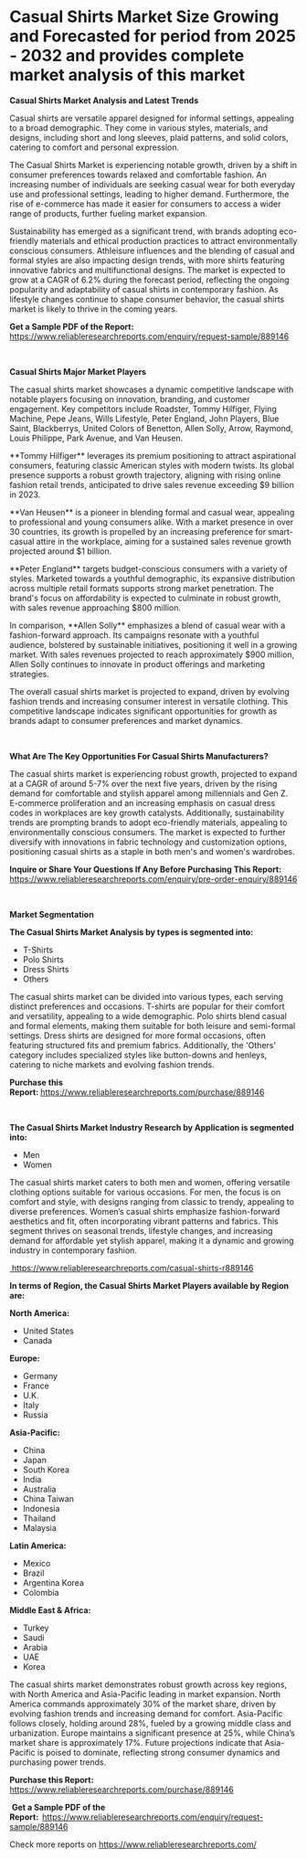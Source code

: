 <p><h1>Casual Shirts Market Size Growing and Forecasted for period from 2025 - 2032 and provides complete market analysis of this market</h1></p><p><strong>Casual Shirts Market Analysis and Latest Trends</strong></p>
<p><p>Casual shirts are versatile apparel designed for informal settings, appealing to a broad demographic. They come in various styles, materials, and designs, including short and long sleeves, plaid patterns, and solid colors, catering to comfort and personal expression.</p><p>The Casual Shirts Market is experiencing notable growth, driven by a shift in consumer preferences towards relaxed and comfortable fashion. An increasing number of individuals are seeking casual wear for both everyday use and professional settings, leading to higher demand. Furthermore, the rise of e-commerce has made it easier for consumers to access a wider range of products, further fueling market expansion.</p><p>Sustainability has emerged as a significant trend, with brands adopting eco-friendly materials and ethical production practices to attract environmentally conscious consumers. Athleisure influences and the blending of casual and formal styles are also impacting design trends, with more shirts featuring innovative fabrics and multifunctional designs. The market is expected to grow at a CAGR of 6.2% during the forecast period, reflecting the ongoing popularity and adaptability of casual shirts in contemporary fashion. As lifestyle changes continue to shape consumer behavior, the casual shirts market is likely to thrive in the coming years.</p></p>
<p><strong>Get a Sample PDF of the Report:&nbsp;</strong> <a href="https://www.reliableresearchreports.com/enquiry/request-sample/889146?utm_campaign=2119&utm_medium=2&utm_source=Github&utm_content=ia&utm_term=07022025&utm_id=casual-shirts">https://www.reliableresearchreports.com/enquiry/request-sample/889146</a></p>
<p>&nbsp;</p>
<p><strong>Casual Shirts Major Market Players</strong></p>
<p><p>The casual shirts market showcases a dynamic competitive landscape with notable players focusing on innovation, branding, and customer engagement. Key competitors include Roadster, Tommy Hilfiger, Flying Machine, Pepe Jeans, Wills Lifestyle, Peter England, John Players, Blue Saint, Blackberrys, United Colors of Benetton, Allen Solly, Arrow, Raymond, Louis Philippe, Park Avenue, and Van Heusen.</p><p>**Tommy Hilfiger** leverages its premium positioning to attract aspirational consumers, featuring classic American styles with modern twists. Its global presence supports a robust growth trajectory, aligning with rising online fashion retail trends, anticipated to drive sales revenue exceeding $9 billion in 2023.</p><p>**Van Heusen** is a pioneer in blending formal and casual wear, appealing to professional and young consumers alike. With a market presence in over 30 countries, its growth is propelled by an increasing preference for smart-casual attire in the workplace, aiming for a sustained sales revenue growth projected around $1 billion.</p><p>**Peter England** targets budget-conscious consumers with a variety of styles. Marketed towards a youthful demographic, its expansive distribution across multiple retail formats supports strong market penetration. The brand's focus on affordability is expected to culminate in robust growth, with sales revenue approaching $800 million.</p><p>In comparison, **Allen Solly** emphasizes a blend of casual wear with a fashion-forward approach. Its campaigns resonate with a youthful audience, bolstered by sustainable initiatives, positioning it well in a growing market. With sales revenues projected to reach approximately $900 million, Allen Solly continues to innovate in product offerings and marketing strategies.</p><p>The overall casual shirts market is projected to expand, driven by evolving fashion trends and increasing consumer interest in versatile clothing. This competitive landscape indicates significant opportunities for growth as brands adapt to consumer preferences and market dynamics.</p></p>
<p>&nbsp;</p>
<p><strong>What Are The Key Opportunities For Casual Shirts Manufacturers?</strong></p>
<p><p>The casual shirts market is experiencing robust growth, projected to expand at a CAGR of around 5-7% over the next five years, driven by the rising demand for comfortable and stylish apparel among millennials and Gen Z. E-commerce proliferation and an increasing emphasis on casual dress codes in workplaces are key growth catalysts. Additionally, sustainability trends are prompting brands to adopt eco-friendly materials, appealing to environmentally conscious consumers. The market is expected to further diversify with innovations in fabric technology and customization options, positioning casual shirts as a staple in both men's and women's wardrobes.</p></p>
<p><strong>Inquire or Share Your Questions If Any Before Purchasing This Report:</strong> <a href="https://www.reliableresearchreports.com/enquiry/pre-order-enquiry/889146?utm_campaign=2119&utm_medium=2&utm_source=Github&utm_content=ia&utm_term=07022025&utm_id=casual-shirts">https://www.reliableresearchreports.com/enquiry/pre-order-enquiry/889146</a></p>
<p>&nbsp;</p>
<p><strong>Market Segmentation</strong></p>
<p><strong>The Casual Shirts Market Analysis by types is segmented into:</strong></p>
<p><ul><li>T-Shirts</li><li>Polo Shirts</li><li>Dress Shirts</li><li>Others</li></ul></p>
<p><p>The casual shirts market can be divided into various types, each serving distinct preferences and occasions. T-shirts are popular for their comfort and versatility, appealing to a wide demographic. Polo shirts blend casual and formal elements, making them suitable for both leisure and semi-formal settings. Dress shirts are designed for more formal occasions, often featuring structured fits and premium fabrics. Additionally, the 'Others' category includes specialized styles like button-downs and henleys, catering to niche markets and evolving fashion trends.</p></p>
<p><strong>Purchase this Report:&nbsp;</strong><a href="https://www.reliableresearchreports.com/purchase/889146?utm_campaign=2119&utm_medium=2&utm_source=Github&utm_content=ia&utm_term=07022025&utm_id=casual-shirts">https://www.reliableresearchreports.com/purchase/889146</a></p>
<p>&nbsp;</p>
<p><strong>The Casual Shirts Market Industry Research by Application is segmented into:</strong></p>
<p><ul><li>Men</li><li>Women</li></ul></p>
<p><p>The casual shirts market caters to both men and women, offering versatile clothing options suitable for various occasions. For men, the focus is on comfort and style, with designs ranging from classic to trendy, appealing to diverse preferences. Women’s casual shirts emphasize fashion-forward aesthetics and fit, often incorporating vibrant patterns and fabrics. This segment thrives on seasonal trends, lifestyle changes, and increasing demand for affordable yet stylish apparel, making it a dynamic and growing industry in contemporary fashion.</p></p>
<p><a href="https://www.reliableresearchreports.com/casual-shirts-r889146?utm_campaign=2119&utm_medium=2&utm_source=Github&utm_content=ia&utm_term=07022025&utm_id=casual-shirts">&nbsp;https://www.reliableresearchreports.com/casual-shirts-r889146</a></p>
<p><strong>In terms of Region, the Casual Shirts Market Players available by Region are:</strong></p>
<p>
    <p> <strong> North America: </strong>
        <ul>
            <li>United States</li>
            <li>Canada</li>
        </ul>
        </p> 
    <p> <strong> Europe: </strong>
        <ul>
            <li>Germany</li>
            <li>France</li>
            <li>U.K.</li>
            <li>Italy</li>
            <li>Russia</li>
        </ul>
        </p> 
    <p> <strong> Asia-Pacific: </strong>
        <ul>
            <li>China</li>
            <li>Japan</li>
            <li>South Korea</li>
            <li>India</li>
            <li>Australia</li>
            <li>China Taiwan</li>
            <li>Indonesia</li>
            <li>Thailand</li>
            <li>Malaysia</li>
        </ul>
        </p> 
    <p> <strong> Latin America: </strong>
        <ul>
            <li>Mexico</li>
            <li>Brazil</li>
            <li>Argentina Korea</li>
            <li>Colombia</li>
        </ul>
        </p> 
    <p> <strong> Middle East & Africa: </strong>
        <ul>
            <li>Turkey</li>
            <li>Saudi</li>
            <li>Arabia</li>
            <li>UAE</li>
            <li>Korea</li>
        </ul>
    </p>
    </p>
<p><p>The casual shirts market demonstrates robust growth across key regions, with North America and Asia-Pacific leading in market expansion. North America commands approximately 30% of the market share, driven by evolving fashion trends and increasing demand for comfort. Asia-Pacific follows closely, holding around 28%, fueled by a growing middle class and urbanization. Europe maintains a significant presence at 25%, while China’s market share is approximately 17%. Future projections indicate that Asia-Pacific is poised to dominate, reflecting strong consumer dynamics and purchasing power trends.</p></p>
<p><strong>Purchase this Report: </strong><a href="https://www.reliableresearchreports.com/purchase/889146?utm_campaign=2119&utm_medium=2&utm_source=Github&utm_content=ia&utm_term=07022025&utm_id=casual-shirts">https://www.reliableresearchreports.com/purchase/889146</a></p>
<p>&nbsp;<strong>Get a Sample PDF of the Report:&nbsp;&nbsp;</strong><a href="https://www.reliableresearchreports.com/enquiry/request-sample/889146?utm_campaign=2119&utm_medium=2&utm_source=Github&utm_content=ia&utm_term=07022025&utm_id=casual-shirts">https://www.reliableresearchreports.com/enquiry/request-sample/889146</a></p>
<p><strong></strong></p>
<p>Check more reports on <a href="https://www.reliableresearchreports.com/?utm_campaign=2119&utm_medium=2&utm_source=Github&utm_content=ia&utm_term=07022025&utm_id=casual-shirts">https://www.reliableresearchreports.com/</a></p>